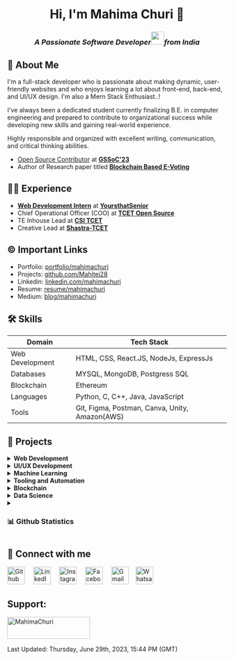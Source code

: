 <h1 align = "center"> Hi, I'm Mahima Churi 👋</h1>
<h3 align = "center"><i>A Passionate <b>Software Developer</b><img src="https://media.giphy.com/media/WUlplcMpOCEmTGBtBW/giphy.gif" width="30">from India 
</em></i></p>
</h3>

## 🚀 About Me
I'm a full-stack developer who is passionate about making dynamic, user-friendly websites and who enjoys learning a lot about front-end, back-end, and UI/UX design. I'm also a Mern Stack Enthusiast..!

I've always been a dedicated student currently finalizing B.E. in computer engineering and prepared to contribute to organizational success while developing new skills and gaining real-world experience. 

Highly responsible and organized with excellent writing, communication, and critical thinking abilities. 

- [Open Source Contributor](https://www.linkedin.com/feed/update/urn:li:activity:7063883861092384768/) at **[GSSoC'23](https://gssoc.girlscript.tech/)**
- Author of Research paper titled **[Blockchain Based E-Voting](https://link.springer.com/chapter/10.1007/978-981-99-0071-8_11)**


## 👩‍💻 Experience
- **[Web Development Intern](https://drive.google.com/file/d/1DLYp-Y-f6SgbHqUe_7O1RXRJA5S0-PST/view?usp=sharing)** at **[YoursthatSenior](https://yoursthatsenior.com/)**
- Chief Operational Officer (COO) at **[TCET Open Source](https://opensource.tcetmumbai.in/)**
- TE Inhouse Lead at **[CSI TCET](https://tcetcsi.github.io/tcetcsi/index.html)**
- Creative Lead at **[Shastra-TCET](https://www.linkedin.com/company/tcet-shastra-coding-club/mycompany/)**

## ©️ Important Links
- Portfolio: [portfolio/mahimachuri](https://mahimachuri.netlify.app/)
- Projects: [github.com/Mahitej28](https://github.com/Mahitej28)
- Linkedin: [linkedin.com/mahimachuri](https://www.linkedin.com/in/mahimachuri/)
- Resume: [resume/mahimachuri](https://drive.google.com/file/d/17VtNHvJvthIrgilUy_Sf_O3NOHfHnjWQ/view?usp=sharing)
- Medium: [blog/mahimachuri](https://medium.com/@mahimachuri.28)

## 🛠 Skills
| Domain             |Tech      Stack                                                                |
| ----------------- | ------------------------------------------------------------------ |
| Web Development | HTML, CSS, React.JS, NodeJs, ExpressJs |
| Databases | MYSQL, MongoDB, Postgress SQL |
| Blockchain | Ethereum|
| Languages | Python, C, C++, Java, JavaScript|
| Tools| Git, Figma, Postman, Canva, Unity, Amazon(AWS) |

## 🔭 Projects
<!-- Web Development -->
<details>
  <summary><b>Web Development</b></summary>
  <br/>
  
Task Name | Tech Stack | Source Code | 
------- | --------- | :--------: | 
Image Uploader to S3 | ReactJS, NodeJs, ExpressJS, AWS | [Repo](https://github.com/Mahitej28/Image_uploader_to_s3)
Doctor Appointment Scheduling System | MongoDB, ReactJS, NodeJs, ExpressJS | [Repo](https://github.com/Mahitej28/Doctor-Appointment-Scheduling-System)
[Portfolio Website](https://mahimachuri.netlify.app/) | ReactJS, Tailwind CSS | [Repo](https://github.com/Mahitej28/Portfolio-Website)
ToDo Application | MongoDB, ReactJS, NodeJs, ExpressJS | [Repo](https://github.com/Mahitej28/todoapp-frontend)
Basic Banking System | PHP, HTML, CSS | [Repo](https://github.com/Mahitej28/Eco_Bank)
Unit Converter | JavaScript, HTML, CSS | [Repo](https://github.com/Mahitej28/CodeClause_Unit-Converter_Mahima)
Basic Calculator | JavaScript, HTML, CSS | [Repo](https://github.com/Mahitej28/Mini-Calculator)
Scientific Calculator | JavaScript, HTML, CSS | [Repo](https://github.com/Mahitej28/Scientific-Calculator)
Customised Stopwatch and Timer | JavaScript, HTML, CSS | [Repo](https://github.com/Mahitej28/CodeClause_Stopwatch-Timer_Mahima)
Tic Tac Toe Game | JavaScript, HTML, CSS | [Repo](https://github.com/Mahitej28/Tic-Tac-Toe-Game)
</details>
<!-- UI/UX Development -->
<details>
<summary><b>UI/UX Development</b></summary>
  <br/>

Task Name | Tool | Source Code | 
------- | --------- | :--------: | 
Bibliophie | Figma | [Repo](https://github.com/Mahitej28/UI-UX-Design)

</details>

<details>
<summary><b>Machine Learning</b></summary>
  <br/>

Task Name | Tech Stack | Source Code | 
------- | --------- | :--------: | 
LinkedIn Profile Scraper | Python | [Repo](https://github.com/Mahitej28/LinkedIn-Profile-Scraper)
Basic Web Scraper | Python | [Repo](https://github.com/Mahitej28/Basic-WebScraper)
Random Quote Generator | Python | [Repo](https://github.com/Mahitej28/Random-Quote-Generator)

</details>

<details>
<summary><b>Tooling and Automation</b></summary>
  <br/>

Task Name | Tech Stack | Source Code | 
------- | --------- | :--------: | 
LinkedIn Bot | Python, Selenium | [Repo](https://github.com/Mahitej28/LinkedIn_Bot)

</details>

<details>
<summary><b>Blockchain</b></summary>
  <br/>

Task Name | Tech Stack | Source Code | 
------- | --------- | :--------: | 
[NFT Forge](https://himanshu-03.github.io/NFT-Forge-Website/) | Javascript | [Repo](https://github.com/himanshu-03/NFT-Forge-Website)

</details>

<details>
<summary><b>Data Science</b></summary>
  <br/>

Task Name | Tech Stack | Source Code | 
------- | --------- | :--------: | 
Exploratory Data Analysis on AMEO Dataset | Python | [Repo](https://github.com/Mahitej28/Analysis-of-AMEO-Dataset)

</details>
<details>
<summary> <h3>📊 Github Statistics</h3> </summary>
<div align="center">
  
[![Mahima's GitHub stats](https://github-readme-stats.vercel.app/api?username=Mahitej28&theme=radical)](https://github.com/Mahitej28/github-readme-stats)
[![Top Languages](https://github-readme-stats.vercel.app/api/top-langs/?username=Mahitej28&theme=radical&line_height=15)](https://github.com/Mahitej28/github-readme-stats)

  [![GitHub Streak Dark](https://streak-stats.demolab.com?user=Mahitej28&theme=radical)](https://git.io/streak-stats)
</div>
</details>

## 🤝 Connect with me

<p>
    <a href="https://www.github.com/Mahitej28" target="_blank"><img alt="Github" width="40px" src="https://cdn-icons-png.flaticon.com/512/733/733553.png"></a> &nbsp&nbsp&nbsp
    <a href="https://www.linkedin.com/in/mahimachuri/" target="_blank"><img alt="LinkedIn" width="40px" src="https://cdn-icons-png.flaticon.com/512/3536/3536505.png"></a> &nbsp&nbsp&nbsp
    <a href="https://www.instagram.com/infoelegant10" target="_blank"><img alt="Instagram" width="40px" src="https://cdn-icons-png.flaticon.com/512/1384/1384063.png"></a> &nbsp&nbsp&nbsp
    <a href="https://www.facebook.com/profile.php?id=100089851669149" target="_blank"><img alt="Facebook" width="40px" src="https://upload.wikimedia.org/wikipedia/commons/5/51/Facebook_f_logo_%282019%29.svg"></a> &nbsp&nbsp&nbsp
    <a href="mailto:mahimachuri.28@gmail.com" target="_blank"><img alt="Gmail" width="40px" src="https://cdn-icons-png.flaticon.com/512/5968/5968534.png"></a>&nbsp&nbsp&nbsp
    <a href="https://api.whatsapp.com/send/?phone=%2B917715919517&text&type=phone_number&app_absent=0" target="_blank"><img alt="Whatsapp" width="40px" src="https://cdn-icons-png.flaticon.com/512/5968/5968841.png"></a>
    
</p> 

## Support:
</h3>
<p><a href="https://www.buymeacoffee.com/mahimachuri"> <img align="left" src="https://cdn.buymeacoffee.com/buttons/v2/default-yellow.png" height="50" width="190" alt="MahimaChuri" /></a></p><br><br>
<br>

Last Updated: Thursday, June 29th, 2023, 15:44 PM (GMT)

